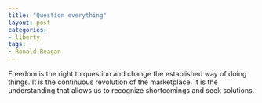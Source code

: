 ```yaml
---
title: "Question everything"
layout: post
categories:
- liberty
tags:
- Ronald Reagan
---
```


Freedom is the right to question and change the established way of doing things. It is the continuous revolution of the marketplace. It is the understanding that allows us to recognize shortcomings and seek solutions.